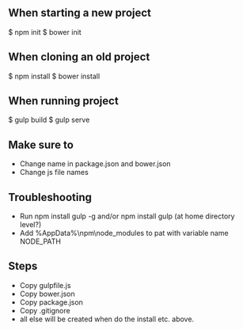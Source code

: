 ## When starting a new project
$ npm init
$ bower init

## When cloning an old project
$ npm install
$ bower install

## When running project
$ gulp build
$ gulp serve

## Make sure to
* Change name in package.json and bower.json
* Change js file names

## Troubleshooting
* Run npm install gulp -g and/or npm install gulp (at home directory level?)
* Add %AppData%\npm\node_modules to pat with variable name NODE_PATH

## Steps
* Copy gulpfile.js
* Copy bower.json
* Copy package.json
* Copy .gitignore
* all else will be created when do the install etc. above.
